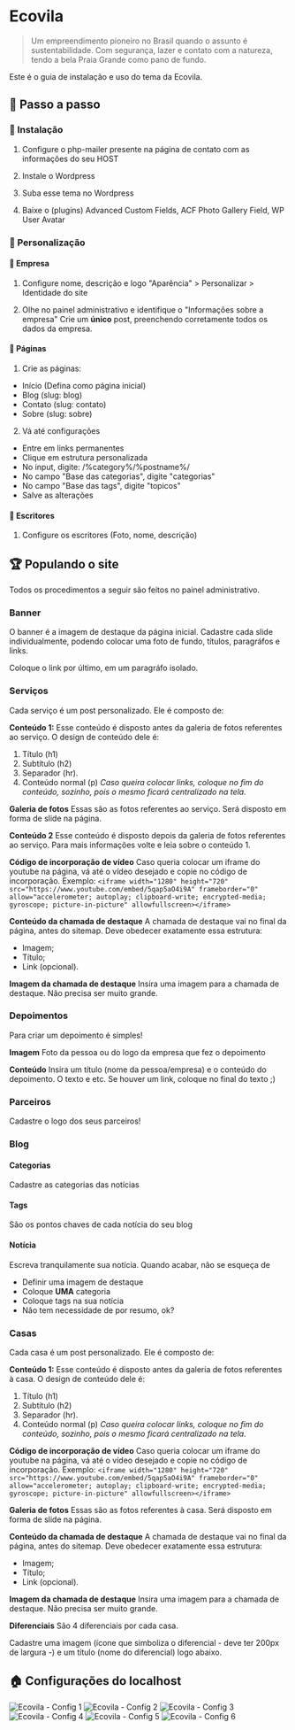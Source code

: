 # Ecovila
> Um empreendimento pioneiro no Brasil quando o assunto é sustentabilidade. Com segurança, lazer e contato com a natureza, tendo a bela Praia Grande como pano de fundo.

Este é o guia de instalação e uso do tema da Ecovila.

## :crystal_ball: Passo a passo 
### :hammer: Instalação
1. Configure o php-mailer presente na página de contato com as informações do seu HOST

2. Instale o Wordpress

3. Suba esse tema no Wordpress

4. Baixe o (plugins) Advanced Custom Fields, ACF Photo Gallery Field, WP User Avatar

### :art: Personalização

#### :house_with_garden: Empresa
1.  Configure nome, descrição e logo
    "Aparência" > Personalizar > Identidade do site

2. Olhe no painel administrativo e identifique o "Informações sobre a empresa"
	Crie um **único** post, preenchendo corretamente todos os dados da empresa.

#### :page_facing_up: Páginas
1. Crie as páginas:
  - Início    (Defina como página inicial)
  - Blog      (slug: blog)
  - Contato   (slug: contato)
  - Sobre     (slug: sobre)

2. Vá até configurações
  - Entre em links permanentes
  - Clique em estrutura personalizada
  - No input, digite: /%category%/%postname%/
  - No campo "Base das categorias", digite "categorias"
  - No campo "Base das tags", digite "topicos"
  - Salve as alterações
  
#### :busts_in_silhouette: Escritores
1. Configure os escritores (Foto, nome, descrição)

## :trophy: Populando o site
Todos os procedimentos a seguir são feitos no painel administrativo.

### Banner
O banner é a imagem de destaque da página inicial. Cadastre cada slide individualmente, podendo colocar uma foto de fundo, títulos, paragráfos e links.

Coloque o link por último, em um paragráfo isolado.

### Serviços
Cada serviço é um post personalizado. Ele é composto de:

**Conteúdo 1:**
Esse conteúdo é disposto antes da galeria de fotos referentes ao serviço.
O design de conteúdo dele é: 
1. Título (h1)
2. Subtítulo (h2)
3. Separador (hr).
4. Conteúdo normal (p)
*Caso queira colocar links, coloque no fim do conteúdo, sozinho, pois o mesmo ficará centralizado na tela.*

**Galeria de fotos**
Essas são as fotos referentes ao serviço. Será disposto em forma de slide na página.

**Conteúdo 2**
Esse conteúdo é disposto depois da galeria de fotos referentes ao serviço.
Para mais informações volte e leia sobre o conteúdo 1.

**Código de incorporação de vídeo**
Caso queria colocar um iframe do youtube na página, vá até o vídeo desejado e copie no código de incorporação.
Exemplo: 
`<iframe width="1280" height="720" src="https://www.youtube.com/embed/5qap5aO4i9A" frameborder="0" allow="accelerometer; autoplay; clipboard-write; encrypted-media; gyroscope; picture-in-picture" allowfullscreen></iframe>`

**Conteúdo da chamada de destaque**
A chamada de destaque vai no final da página, antes do sitemap.
Deve obedecer exatamente essa estrutura: 
- Imagem;
- Título;
- Link (opcional).

**Imagem da chamada de destaque**
Insira uma imagem para a chamada de destaque. Não precisa ser muito grande.

### Depoimentos
Para criar um depoimento é simples!

**Imagem**
Foto da pessoa ou do logo da empresa que fez o depoimento

**Conteúdo**
Insira um título (nome da pessoa/empresa) e o conteúdo do depoimento. O texto e etc.
Se houver um link, coloque no final do texto ;)

### Parceiros
Cadastre o logo dos seus parceiros!

### Blog
#### Categorias
Cadastre as categorias das notícias

#### Tags
São os pontos chaves de cada notícia do seu blog

#### Notícia
Escreva tranquilamente sua notícia. Quando acabar, não se esqueça de 
- Definir uma imagem de destaque
- Coloque **UMA** categoria
- Coloque tags na sua notícia
- Não tem necessidade de por resumo, ok?

### Casas
Cada casa é um post personalizado. Ele é composto de:

**Conteúdo 1:**
Esse conteúdo é disposto antes da galeria de fotos referentes à casa.
O design de conteúdo dele é: 
1. Título (h1)
2. Subtítulo (h2)
3. Separador (hr).
4. Conteúdo normal (p)
*Caso queira colocar links, coloque no fim do conteúdo, sozinho, pois o mesmo ficará centralizado na tela.*

**Código de incorporação de vídeo**
Caso queria colocar um iframe do youtube na página, vá até o vídeo desejado e copie no código de incorporação.
Exemplo: 
`<iframe width="1280" height="720" src="https://www.youtube.com/embed/5qap5aO4i9A" frameborder="0" allow="accelerometer; autoplay; clipboard-write; encrypted-media; gyroscope; picture-in-picture" allowfullscreen></iframe>`

**Galeria de fotos**
Essas são as fotos referentes à casa. Será disposto em forma de slide na página.

**Conteúdo da chamada de destaque**
A chamada de destaque vai no final da página, antes do sitemap.
Deve obedecer exatamente essa estrutura: 
- Imagem;
- Título;
- Link (opcional).

**Imagem da chamada de destaque**
Insira uma imagem para a chamada de destaque. Não precisa ser muito grande.

**Diferenciais**
São 4 diferenciais por cada casa.

Cadastre uma imagem (ícone que simboliza o diferencial - deve ter 200px de largura -) e um título (nome do diferencial) logo abaixo.

## :house: Configurações do localhost
![Ecovila - Config 1](./assets/docs/ecovila-config1.png)
![Ecovila - Config 2](./assets/docs/ecovila-config2.png)
![Ecovila - Config 3](./assets/docs/ecovila-config3.png)
![Ecovila - Config 4](./assets/docs/ecovila-config4.png)
![Ecovila - Config 5](./assets/docs/ecovila-config5.png)
![Ecovila - Config 6](./assets/docs/ecovila-config6.png)


